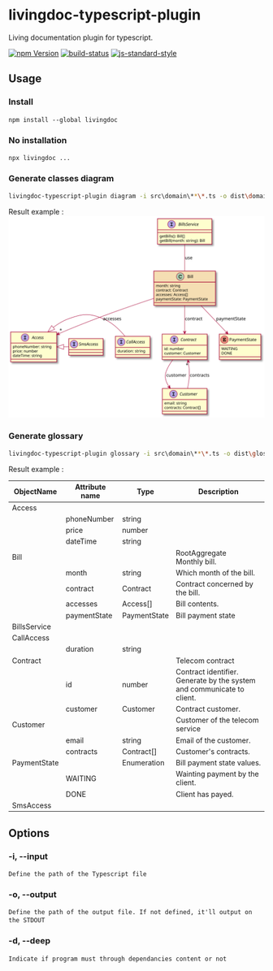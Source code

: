 # livingdoc-typescript-plugin

Living documentation plugin for typescript.

[![npm Version](https://img.shields.io/npm/v/livingdoc-typescript-plugin.svg)](https://www.npmjs.com/package/livingdoc-typescript-plugin)
[![build-status](https://travis-ci.org/jboz/living-documentation.svg?branch=master)](https://travis-ci.org/jboz/livingdoc-typescript-plugin)
[![js-standard-style](https://img.shields.io/badge/code%20style-standard-brightgreen.svg?style=flat)](https://github.com/feross/standard)

## Usage

### Install

```shell
npm install --global livingdoc
```

### No installation

```shell
npx livingdoc ...
```

### Generate classes diagram

```bash
livingdoc-typescript-plugin diagram -i src\domain\**\*.ts -o dist\domain-classes.svg
```

Result example :
<img src="./docs/diagram.svg">

### Generate glossary

```bash
livingdoc-typescript-plugin glossary -i src\domain\**\*.ts -o dist\glossary.md
```

Result example :

| ObjectName   | Attribute name | Type         | Description                                                               |
| ------------ | -------------- | ------------ | ------------------------------------------------------------------------- |
| Access       |                |              |                                                                           |
|              | phoneNumber    | string       |                                                                           |
|              | price          | number       |                                                                           |
|              | dateTime       | string       |                                                                           |
| Bill         |                |              | RootAggregate<br>Monthly bill.                                            |
|              | month          | string       | Which month of the bill.                                                  |
|              | contract       | Contract     | Contract concerned by the bill.                                           |
|              | accesses       | Access[]     | Bill contents.                                                            |
|              | paymentState   | PaymentState | Bill payment state                                                        |
| BillsService |                |              |                                                                           |
| CallAccess   |                |              |                                                                           |
|              | duration       | string       |                                                                           |
| Contract     |                |              | Telecom contract                                                          |
|              | id             | number       | Contract identifier.<br>Generate by the system and communicate to client. |
|              | customer       | Customer     | Contract customer.                                                        |
| Customer     |                |              | Customer of the telecom service                                           |
|              | email          | string       | Email of the customer.                                                    |
|              | contracts      | Contract[]   | Customer's contracts.                                                     |
| PaymentState |                | Enumeration  | Bill payment state values.                                                |
|              | WAITING        |              | Wainting payment by the client.                                           |
|              | DONE           |              | Client has payed.                                                         |
| SmsAccess    |                |              |                                                                           |

## Options

### -i, --input <path>

    Define the path of the Typescript file

### -o, --output <path>

    Define the path of the output file. If not defined, it'll output on the STDOUT

### -d, --deep <boolean>

    Indicate if program must through dependancies content or not
